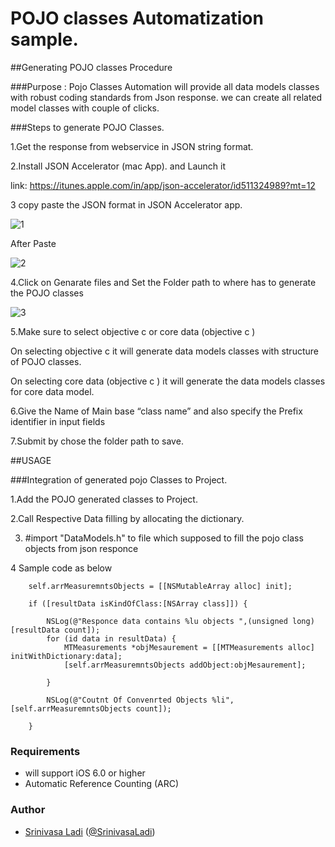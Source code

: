 # POJO classes Automatization sample.

##Generating POJO classes Procedure

###Purpose :
Pojo Classes Automation will provide all data models classes with robust coding standards from Json response. we can create all related model classes with couple of clicks.

###Steps to generate POJO Classes. 

1.Get the response from webservice  in JSON string format.

2.Install JSON Accelerator (mac App). and Launch it

link: https://itunes.apple.com/in/app/json-accelerator/id511324989?mt=12

3 copy paste the JSON format  in JSON  Accelerator app.

![1](https://raw.github.com/SrinivasaLadi/pojoResponceHandler/master/ResponceHandler/ResponceHandler/screenshots/jsonacceleratorview.png)

After Paste

![2](https://raw.github.com/SrinivasaLadi/pojoResponceHandler/master/ResponceHandler/ResponceHandler/screenshots/jsonacceleratorviewpaste.png)


4.Click on Genarate files and Set the Folder path to where has to generate the POJO classes

![3](https://raw.github.com/SrinivasaLadi/pojoResponceHandler/master/ResponceHandler/ResponceHandler/screenshots/jsonacceleratoroptions.png)

5.Make sure to select objective c  or core data (objective c )

  On selecting objective c it will generate  data models classes with structure of POJO classes. 
  
  On selecting  core data (objective c ) it will generate the data models classes for core data model.
  
6.Give the Name of Main base  “class name” and also specify the Prefix identifier in input fields

7.Submit by chose the folder path to save.


##USAGE

###Integration of generated pojo Classes to Project.

1.Add the POJO generated classes to Project.

2.Call Respective Data filling by allocating the dictionary.

3. #import "DataModels.h" to file which supposed to fill the pojo class objects from json responce


4 Sample code as below

      
        self.arrMeasuremntsObjects = [[NSMutableArray alloc] init];
    
        if ([resultData isKindOfClass:[NSArray class]]) {
            
            NSLog(@"Responce data contains %lu objects ",(unsigned long)[resultData count]);
            for (id data in resultData) {
                MTMeasurements *objMesaurement = [[MTMeasurements alloc] initWithDictionary:data];
                [self.arrMeasuremntsObjects addObject:objMesaurement];

            }
            
            NSLog(@"Coutnt Of Convenrted Objects %li",[self.arrMeasuremntsObjects count]);
            
        }



### Requirements

- will support iOS 6.0 or higher
- Automatic Reference Counting (ARC)

### Author

- [Srinivasa Ladi](https://github.com/SrinivasaLadi) ([@SrinivasaLadi](https://about.me/srinivasaladi))




